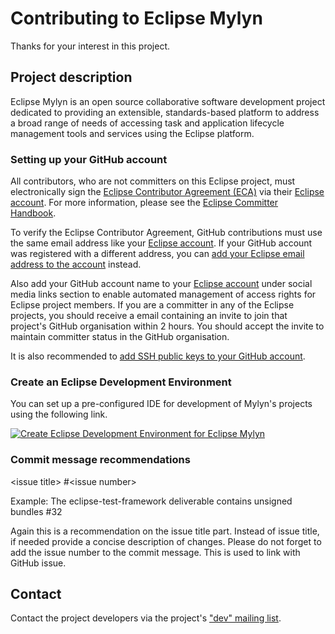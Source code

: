 # Contributing to Eclipse Mylyn

Thanks for your interest in this project.

## Project description

Eclipse Mylyn is an open source collaborative software development project dedicated to providing an extensible,
standards-based platform to address a broad range of needs of accessing task and application lifecycle management
tools and services using the Eclipse platform.

### Setting up your GitHub account

All contributors, who are not committers on this Eclipse project,
must electronically sign the [Eclipse Contributor Agreement (ECA)](https://www.eclipse.org/legal/ECA.php)
via their [Eclipse account](https://accounts.eclipse.org/).
For more information, please see the [Eclipse Committer Handbook](https://www.eclipse.org/projects/handbook/#contributing).

To verify the Eclipse Contributor Agreement, GitHub contributions must use the 
same email address like your [Eclipse account](https://accounts.eclipse.org/).
If your GitHub account was registered with a different address, you can [add your Eclipse
email address to the account](https://github.com/settings/emails) instead.

Also add your GitHub account name to your [Eclipse account](https://accounts.eclipse.org/) under social media links section
to enable automated management of access rights for Eclipse project members.
If you are a committer in any of the Eclipse projects, you should receive a email containing an invite to join 
that project's GitHub organisation within 2 hours. You should accept the invite 
to maintain committer status in the GitHub organisation.

It is also recommended to [add SSH public keys to your GitHub account](https://github.com/settings/keys).

### Create an Eclipse Development Environment

You can set up a pre-configured IDE for development of Mylyn's projects using the following link.

[![Create Eclipse Development Environment for Eclipse Mylyn](https://download.eclipse.org/oomph/www/setups/svg/Mylyn.svg)](https://www.eclipse.org/setups/installer/?url=https://raw.githubusercontent.com/eclipse-mylyn/org.eclipse.mylyn/main/org.eclipse.mylyn.releng/oomph/MylynConfiguration.setup&show=true "Click to open Eclipse-Installer Auto Launch or drag onto your running installer's title area")

### Commit message recommendations

  \<issue title\> \#\<issue number\>
  
  Example: The eclipse-test-framework deliverable contains unsigned bundles \#32
  
  Again this is a recommendation on the issue title part. Instead of issue title, if needed provide a concise description of changes. 
  Please do not forget to add the issue number to the commit message. This is used to link with GitHub issue.

## Contact

Contact the project developers via the project's ["dev" mailing list](https://dev.eclipse.org/mailman/listinfo/mylyn-dev).